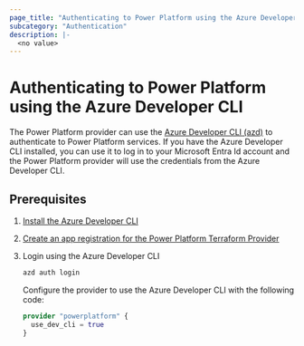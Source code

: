 ```yaml
---
page_title: "Authenticating to Power Platform using the Azure Developer CLI"
subcategory: "Authentication"
description: |-
  <no value>
---
```


# Authenticating to Power Platform using the Azure Developer CLI

The Power Platform provider can use the [Azure Developer CLI (azd)](https://learn.microsoft.com/azure/developer/azure-developer-cli/) to authenticate to Power Platform services. If you have the Azure Developer CLI installed, you can use it to log in to your Microsoft Entra Id account and the Power Platform provider will use the credentials from the Azure Developer CLI.

## Prerequisites

1. [Install the Azure Developer CLI](https://learn.microsoft.com/azure/developer/azure-developer-cli/install-azd)
1. [Create an app registration for the Power Platform Terraform Provider](app_registration.md)
1. Login using the Azure Developer CLI

    ```bash
    azd auth login
    ```

    Configure the provider to use the Azure Developer CLI with the following code:

    ```terraform
    provider "powerplatform" {
      use_dev_cli = true
    }
    ```
